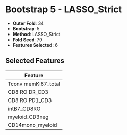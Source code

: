 # Bootstrap 5 - LASSO_Strict

- **Outer Fold**: 34
- **Bootstrap**: 5
- **Method**: LASSO_Strict
- **Fold Seed**: 79
- **Features Selected**: 6

## Selected Features

| Feature |
|---------|
| Tconv memKi67_total |
| CD8 RO DR_CD3 |
| CD8 RO PD1_CD3 |
| intB7_CD8RO |
| myeloid_CD3neg |
| CD14mono_myeloid |
